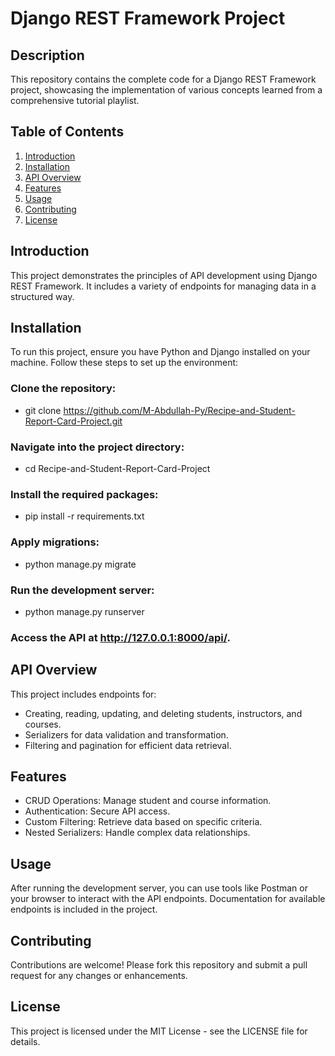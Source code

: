 # Django REST Framework Project

## Description
This repository contains the complete code for a Django REST Framework project, showcasing the implementation of various concepts learned from a comprehensive tutorial playlist.

## Table of Contents
1. [Introduction](#introduction)
2. [Installation](#installation)
3. [API Overview](#api-overview)
4. [Features](#features)
5. [Usage](#usage)
6. [Contributing](#contributing)
7. [License](#license)

## Introduction
This project demonstrates the principles of API development using Django REST Framework. It includes a variety of endpoints for managing data in a structured way.

## Installation
To run this project, ensure you have Python and Django installed on your machine. Follow these steps to set up the environment:

### Clone the repository:
   * git clone https://github.com/M-Abdullah-Py/Recipe-and-Student-Report-Card-Project.git
### Navigate into the project directory:
   * cd Recipe-and-Student-Report-Card-Project
### Install the required packages:
   * pip install -r requirements.txt
### Apply migrations:
   * python manage.py migrate
### Run the development server:
   * python manage.py runserver
### Access the API at http://127.0.0.1:8000/api/.

## API Overview
This project includes endpoints for:

* Creating, reading, updating, and deleting students, instructors, and courses.
* Serializers for data validation and transformation.
* Filtering and pagination for efficient data retrieval.
## Features
* CRUD Operations: Manage student and course information.
* Authentication: Secure API access.
* Custom Filtering: Retrieve data based on specific criteria.
* Nested Serializers: Handle complex data relationships.
## Usage
After running the development server, you can use tools like Postman or your browser to interact with the API endpoints. Documentation for available endpoints is included in the project.

## Contributing
Contributions are welcome! Please fork this repository and submit a pull request for any changes or enhancements.

## License
This project is licensed under the MIT License - see the LICENSE file for details.


